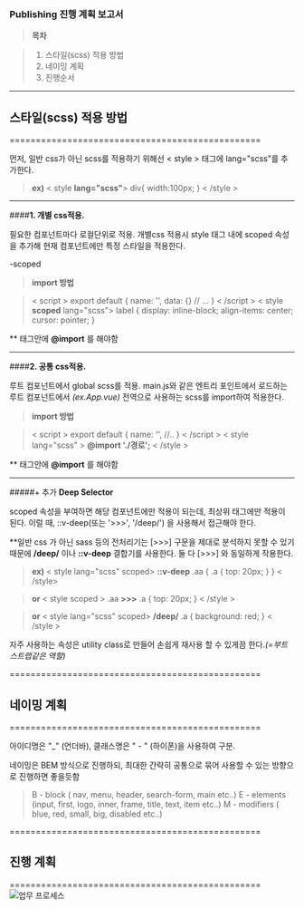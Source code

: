 ### **Publishing 진행 계획 보고서**


>**목차**


>1. 스타일(scss) 적용 방법
>2. 네이밍 계획
>3. 진행순서


----------


## 스타일(scss) 적용 방법
================================================

먼저, 일반 css가 아닌 scss를 적용하기 위해선
< style > 태그에 lang="scss"를 추가한다.
>**ex)**
>< style  **lang="scss"**> 
> div{ width:100px; }
>< /style >


---------------
####**1. 개별 css적용.**


필요한 컴포넌트마다 로컬단위로 적용.
개별css 적용시 style 태그 내에 scoped 속성을 추가해 현재 컴포넌트에만 특정 스타일을 적용한다.

-scoped

> **import 방법**

>< script >
	export default {
		name: '',
		data: {}
		// …
	}
< /script >
< style **scoped** lang="scss">
	label {
		display: inline-block;
		align-items: center;
		cursor: pointer;
		}
</style >

** 태그안에 **@import** 를 해야함

---------------
####**2. 공통 css적용.**


루트 컴포넌트에서  global scss를 적용.
main.js와 같은 엔트리 포인트에서 로드하는 루트 컴포넌트에서 *(ex.App.vue)* 
전역으로 사용하는 scss를 import하여 적용한다.

> **import 방법**

>< script >
	export default {
		name: '',
		//..
	}
< /script >
< style lang="scss" >
	**@import './경로';** 
< /style >

** 태그안에 **@import** 를 해야함

----------


#####+ 추가  **Deep Selector**

scoped 속성을 부여하면 해당 컴포넌트에만 적용이 되는데, 최상위 태그에만 적용이 된다.
이럴 때, ::v-deep(또는 '>>>', '/deep/') 을 사용해서 접근해야 한다.

**일반 css 가 아닌 sass 등의 전처리기는 [>>>] 구문을 제대로 분석하지 못할 수 있기때문에
 **/deep/** 이나 **::v-deep** 결합기를 사용한다.
둘 다 [>>>] 와 동일하게 작용한다.

>**ex)**
>< style lang="scss" scoped>
**::v-deep** .aa {
  .a {
    top: 20px;
  }
}
< /style>

>**or**
>< style scoped >
.aa **>>>** .a {
    top: 20px;
}
< /style >

>**or**
>< style lang="scss" scoped>
**/deep/** .a {
  background: red;
}
< /style >



자주 사용하는 속성은  utility class로 만들어 손쉽게 재사용 할 수 있게끔 한다.*(=부트스트랩같은 역할)*


================================================
## 네이밍 계획
================================================

아이디명은 "_" (언더바),
클래스명은 " - " (하이폰)을 사용하여 구분.

네이밍은 BEM 방식으로 진행하되, 최대한 간략히 공통으로 묶어 사용할 수 있는 방향으로 진행하면 좋을듯함

>B - block ( nav, menu, header, search-form, main etc..)
E - elements (input,  first,  logo, inner, frame, title, text, item etc..)
M - modifiers ( blue, red, small, big, disabled etc..)

================================================
## 진행 계획
================================================
![업무 프로세스](https://user-images.githubusercontent.com/72370405/95160935-bd983300-07dc-11eb-8a30-3b1e32d80f19.png)

